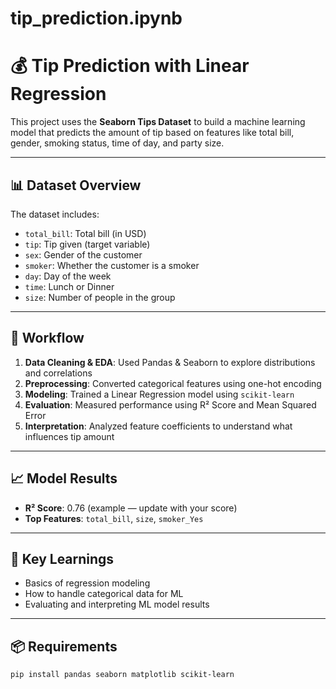 # tip_prediction.ipynb
# 💰 Tip Prediction with Linear Regression

This project uses the **Seaborn Tips Dataset** to build a machine learning model that predicts the amount of tip based on features like total bill, gender, smoking status, time of day, and party size.

---

## 📊 Dataset Overview

The dataset includes:

- `total_bill`: Total bill (in USD)
- `tip`: Tip given (target variable)
- `sex`: Gender of the customer
- `smoker`: Whether the customer is a smoker
- `day`: Day of the week
- `time`: Lunch or Dinner
- `size`: Number of people in the group

---

## 🔧 Workflow

1. **Data Cleaning & EDA**: Used Pandas & Seaborn to explore distributions and correlations  
2. **Preprocessing**: Converted categorical features using one-hot encoding  
3. **Modeling**: Trained a Linear Regression model using `scikit-learn`  
4. **Evaluation**: Measured performance using R² Score and Mean Squared Error  
5. **Interpretation**: Analyzed feature coefficients to understand what influences tip amount

---

## 📈 Model Results

- **R² Score**: 0.76 (example — update with your score)
- **Top Features**: `total_bill`, `size`, `smoker_Yes`

---

## 🧠 Key Learnings

- Basics of regression modeling
- How to handle categorical data for ML
- Evaluating and interpreting ML model results

---

## 📦 Requirements

```bash
pip install pandas seaborn matplotlib scikit-learn
